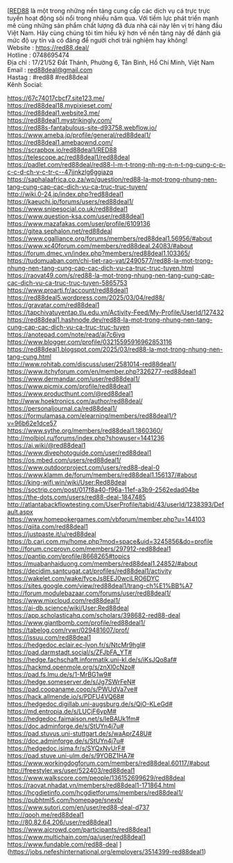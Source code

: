 [<a href="https://red88.deal/ ">RED88</a> là một trong những nền tảng cung cấp các dịch vụ cá trực trực tuyến hoạt động sôi nổi trong nhiều năm qua. Với tiềm lực phát triển mạnh mẽ cùng những sản phẩm chất lượng đã đưa nhà cái này lên vị trí hàng đầu Việt Nam. Hãy cùng chúng tôi tìm hiểu kỹ hơn về nền tảng này để đánh giá mức độ uy tín và có đáng để người chơi trải nghiệm hay không!<br>
Website : <a href="https://red88.deal/">https://red88.deal/</a><br>
Hotline : 0748695474<br>
Địa chỉ : 17/21/52 Đất Thánh, Phường 6, Tân Bình, Hồ Chí Minh, Việt Nam<br>
Email : red88deal@gmail.com<br>
Hastag : #red88 #red88deal<br>
Kênh Social:<br>

<a href="https://67c74017cbcf7.site123.me/">https://67c74017cbcf7.site123.me/</a><br>
<a href="https://red88deal18.mypixieset.com/">https://red88deal18.mypixieset.com/</a><br>
<a href="https://red88deal1.website3.me/">https://red88deal1.website3.me/</a><br>
<a href="https://red88deal1.mystrikingly.com/">https://red88deal1.mystrikingly.com/</a><br>
<a href="https://red88s-fantabulous-site-d93758.webflow.io/">https://red88s-fantabulous-site-d93758.webflow.io/</a><br>
<a href="https://www.ameba.jp/profile/general/red88deal1/">https://www.ameba.jp/profile/general/red88deal1/</a><br>
<a href="https://red88deal1.amebaownd.com/">https://red88deal1.amebaownd.com/</a><br>
<a href="https://scrapbox.io/red88deal1/RED88">https://scrapbox.io/red88deal1/RED88</a><br>
<a href="https://telescope.ac/red88deal1/red88deal">https://telescope.ac/red88deal1/red88deal</a><br>
<a href="https://padlet.com/red88deal/red88-l-m-t-trong-nh-ng-n-n-t-ng-cung-c-p-c-c-d-ch-v-c-tr-c--47jjnkzlg6ggiazq">https://padlet.com/red88deal/red88-l-m-t-trong-nh-ng-n-n-t-ng-cung-c-p-c-c-d-ch-v-c-tr-c--47jjnkzlg6ggiazq</a><br>
<a href="https://saphalaafrica.co.za/wp/question/red88-la-mot-trong-nhung-nen-tang-cung-cap-cac-dich-vu-ca-truc-truc-tuyen/">https://saphalaafrica.co.za/wp/question/red88-la-mot-trong-nhung-nen-tang-cung-cap-cac-dich-vu-ca-truc-truc-tuyen/</a><br>
<a href="http://wiki.0-24.jp/index.php?red88deal1">http://wiki.0-24.jp/index.php?red88deal1</a><br>
<a href="https://kaeuchi.jp/forums/users/red88deal1/">https://kaeuchi.jp/forums/users/red88deal1/</a><br>
<a href="https://www.snipesocial.co.uk/red88deal1">https://www.snipesocial.co.uk/red88deal1</a><br>
<a href="https://www.question-ksa.com/user/red88deal1">https://www.question-ksa.com/user/red88deal1</a><br>
<a href="https://www.mazafakas.com/user/profile/6109136">https://www.mazafakas.com/user/profile/6109136</a><br>
<a href="https://gitea.sephalon.net/red88deal">https://gitea.sephalon.net/red88deal</a><br>
<a href="https://www.cgalliance.org/forums/members/red88deal1.56956/#about">https://www.cgalliance.org/forums/members/red88deal1.56956/#about</a><br>
<a href="https://www.xc40forum.com/members/red88deal.24083/#about">https://www.xc40forum.com/members/red88deal.24083/#about</a><br>
<a href="https://forum.dmec.vn/index.php?members/red88deal1.103365/">https://forum.dmec.vn/index.php?members/red88deal1.103365/</a><br>
<a href="https://tudomuaban.com/chi-tiet-rao-vat/2490577/red88-la-mot-trong-nhung-nen-tang-cung-cap-cac-dich-vu-ca-truc-truc-tuyen.html">https://tudomuaban.com/chi-tiet-rao-vat/2490577/red88-la-mot-trong-nhung-nen-tang-cung-cap-cac-dich-vu-ca-truc-truc-tuyen.html</a><br>
<a href="https://raovat49.com/s/red88-la-mot-trong-nhung-nen-tang-cung-cap-cac-dich-vu-ca-truc-truc-tuyen-5865753">https://raovat49.com/s/red88-la-mot-trong-nhung-nen-tang-cung-cap-cac-dich-vu-ca-truc-truc-tuyen-5865753</a><br>
<a href="https://www.proarti.fr/account/red88deal1">https://www.proarti.fr/account/red88deal1</a><br>
<a href="https://red88deal5.wordpress.com/2025/03/04/red88/">https://red88deal5.wordpress.com/2025/03/04/red88/</a><br>
<a href="https://gravatar.com/red88deal1">https://gravatar.com/red88deal1</a><br>
<a href="https://tapchivatuyentap.tlu.edu.vn/Activity-Feed/My-Profile/UserId/127432">https://tapchivatuyentap.tlu.edu.vn/Activity-Feed/My-Profile/UserId/127432</a><br>
<a href="https://red88deal1.hashnode.dev/red88-la-mot-trong-nhung-nen-tang-cung-cap-cac-dich-vu-ca-truc-truc-tuyen">https://red88deal1.hashnode.dev/red88-la-mot-trong-nhung-nen-tang-cung-cap-cac-dich-vu-ca-truc-truc-tuyen</a><br>
<a href="https://anotepad.com/note/read/aj7c6iyq">https://anotepad.com/note/read/aj7c6iyq</a><br>
<a href="https://www.blogger.com/profile/03215595916962853116">https://www.blogger.com/profile/03215595916962853116</a><br>
<a href="https://red88deal1.blogspot.com/2025/03/red88-la-mot-trong-nhung-nen-tang-cung.html">https://red88deal1.blogspot.com/2025/03/red88-la-mot-trong-nhung-nen-tang-cung.html</a><br>
<a href="http://www.rohitab.com/discuss/user/2581014-red88deal1/">http://www.rohitab.com/discuss/user/2581014-red88deal1/</a><br>
<a href="https://www.itchyforum.com/en/member.php?326277-red88deal1">https://www.itchyforum.com/en/member.php?326277-red88deal1</a><br>
<a href="https://www.dermandar.com/user/red88deal1/">https://www.dermandar.com/user/red88deal1/</a><br>
<a href="https://www.picmix.com/profile/red88deal1">https://www.picmix.com/profile/red88deal1</a><br>
<a href="https://www.producthunt.com/@red88deal1">https://www.producthunt.com/@red88deal1</a><br>
<a href="http://www.hoektronics.com/author/red88deal/">http://www.hoektronics.com/author/red88deal/</a><br>
<a href="https://personaljournal.ca/red88deal1/">https://personaljournal.ca/red88deal1/</a><br>
<a href="https://formulamasa.com/elearning/members/red88deal1/?v=96b62e1dce57">https://formulamasa.com/elearning/members/red88deal1/?v=96b62e1dce57</a><br>
<a href="https://www.sythe.org/members/red88deal1.1860360/">https://www.sythe.org/members/red88deal1.1860360/</a><br>
<a href="http://molbiol.ru/forums/index.php?showuser=1441236">http://molbiol.ru/forums/index.php?showuser=1441236</a><br>
<a href="https://ai.wiki/@red88deal1">https://ai.wiki/@red88deal1</a><br>
<a href="https://www.divephotoguide.com/user/red88deal1">https://www.divephotoguide.com/user/red88deal1</a><br>
<a href="https://os.mbed.com/users/red88deal1/">https://os.mbed.com/users/red88deal1/</a><br>
<a href="https://www.outdoorproject.com/users/red88-deal-0">https://www.outdoorproject.com/users/red88-deal-0</a><br>
<a href="https://www.klamm.de/forum/members/red88deal1.156137/#about">https://www.klamm.de/forum/members/red88deal1.156137/#about</a><br>
<a href="https://king-wifi.win/wiki/User:Red88deal">https://king-wifi.win/wiki/User:Red88deal</a><br>
<a href="https://soctrip.com/post/017f8a40-f96a-11ef-a3b9-2562edad04be">https://soctrip.com/post/017f8a40-f96a-11ef-a3b9-2562edad04be</a><br>
<a href="https://the-dots.com/users/red88-deal-1847485">https://the-dots.com/users/red88-deal-1847485</a><br>
<a href="http://atlantabackflowtesting.com/UserProfile/tabid/43/userId/1238393/Default.aspx">http://atlantabackflowtesting.com/UserProfile/tabid/43/userId/1238393/Default.aspx</a><br>
<a href="https://www.homepokergames.com/vbforum/member.php?u=144103">https://www.homepokergames.com/vbforum/member.php?u=144103</a><br>
<a href="https://qiita.com/red88deal1">https://qiita.com/red88deal1</a><br>
<a href="https://justpaste.it/u/red88deal">https://justpaste.it/u/red88deal</a><br>
<a href="https://b.cari.com.my/home.php?mod=space&uid=3245856&do=profile">https://b.cari.com.my/home.php?mod=space&uid=3245856&do=profile</a><br>
<a href="http://forum.cncprovn.com/members/297912-red88deal1">http://forum.cncprovn.com/members/297912-red88deal1</a><br>
<a href="https://pantip.com/profile/8668265#topics">https://pantip.com/profile/8668265#topics</a><br>
<a href="https://muabanhaiduong.com/members/red88deal1.24852/#about">https://muabanhaiduong.com/members/red88deal1.24852/#about</a><br>
<a href="https://decidim.santcugat.cat/profiles/red88deal1/activity">https://decidim.santcugat.cat/profiles/red88deal1/activity</a><br>
<a href="https://wakelet.com/wake/fyceJs8EEJ0wciLRO6DYC">https://wakelet.com/wake/fyceJs8EEJ0wciLRO6DYC</a><br>
<a href="https://sites.google.com/view/red88deal1/trang-ch%E1%BB%A7">https://sites.google.com/view/red88deal1/trang-ch%E1%BB%A7</a><br>
<a href="http://forum.modulebazaar.com/forums/user/red88deal1/">http://forum.modulebazaar.com/forums/user/red88deal1/</a><br>
<a href="https://www.mixcloud.com/red88deal1/">https://www.mixcloud.com/red88deal1/</a><br>
<a href="https://ai-db.science/wiki/User:Red88deal">https://ai-db.science/wiki/User:Red88deal</a><br>
<a href="https://app.scholasticahq.com/scholars/398682-red88-deal">https://app.scholasticahq.com/scholars/398682-red88-deal</a><br>
<a href="https://www.giantbomb.com/profile/red88deal1/">https://www.giantbomb.com/profile/red88deal1/</a><br>
<a href="https://tabelog.com/rvwr/029481607/prof/">https://tabelog.com/rvwr/029481607/prof/</a><br>
<a href="https://issuu.com/red88deal1">https://issuu.com/red88deal1</a><br>
<a href="https://hedgedoc.eclair.ec-lyon.fr/s/NtcMr9hgI#">https://hedgedoc.eclair.ec-lyon.fr/s/NtcMr9hgI#</a><br>
<a href="https://pad.darmstadt.social/s/ZFJbFA_YT#">https://pad.darmstadt.social/s/ZFJbFA_YT#</a><br>
<a href="https://hedge.fachschaft.informatik.uni-kl.de/s/iKsJQo8af#">https://hedge.fachschaft.informatik.uni-kl.de/s/iKsJQo8af#</a><br>
<a href="https://hackmd.openmole.org/s/znXl0cNzo#">https://hackmd.openmole.org/s/znXl0cNzo#</a><br>
<a href="https://pad.fs.lmu.de/s/1-MrBG1w9#">https://pad.fs.lmu.de/s/1-MrBG1w9#</a><br>
<a href="https://hedge.someserver.de/s/Jg7SWrFeN#">https://hedge.someserver.de/s/Jg7SWrFeN#</a><br>
<a href="https://pad.coopaname.coop/s/PWUdVa7ve#">https://pad.coopaname.coop/s/PWUdVa7ve#</a><br>
<a href="https://hack.allmende.io/s/PDFU4VQ68#">https://hack.allmende.io/s/PDFU4VQ68#</a><br>
<a href="https://hedgedoc.digillab.uni-augsburg.de/s/QjO-KLeGd#">https://hedgedoc.digillab.uni-augsburg.de/s/QjO-KLeGd#</a><br>
<a href="https://md.entropia.de/s/LUCjF6ypM#">https://md.entropia.de/s/LUCjF6ypM#</a><br>
<a href="https://hedgedoc.faimaison.net/s/IeBAUk1fm#">https://hedgedoc.faimaison.net/s/IeBAUk1fm#</a><br>
<a href="https://doc.adminforge.de/s/StUYn4j7u#">https://doc.adminforge.de/s/StUYn4j7u#</a><br>
<a href="https://pad.stuvus.uni-stuttgart.de/s/waAprZ48U#">https://pad.stuvus.uni-stuttgart.de/s/waAprZ48U#</a><br>
<a href="https://doc.adminforge.de/s/StUYn4j7u#">https://doc.adminforge.de/s/StUYn4j7u#</a><br>
<a href="https://hedgedoc.isima.fr/s/SYQxNvUrF#">https://hedgedoc.isima.fr/s/SYQxNvUrF#</a><br>
<a href="https://pad.stuve.uni-ulm.de/s/9YOBZ1HA7#">https://pad.stuve.uni-ulm.de/s/9YOBZ1HA7#</a><br>
<a href="https://www.workingdogforum.com/members/red88deal.60117/#about">https://www.workingdogforum.com/members/red88deal.60117/#about</a><br>
<a href="http://freestyler.ws/user/522403/red88deal1">http://freestyler.ws/user/522403/red88deal1</a><br>
<a href="https://www.walkscore.com/people/136152699629/red88deal">https://www.walkscore.com/people/136152699629/red88deal</a><br>
<a href="https://raovat.nhadat.vn/members/red88deal1-171864.html">https://raovat.nhadat.vn/members/red88deal1-171864.html</a><br>
<a href="https://hcgdietinfo.com/hcgdietforums/members/red88deal1/">https://hcgdietinfo.com/hcgdietforums/members/red88deal1/</a><br>
<a href="https://pubhtml5.com/homepage/snexb/">https://pubhtml5.com/homepage/snexb/</a><br>
<a href="https://www.sutori.com/en/user/red88-deal-d737">https://www.sutori.com/en/user/red88-deal-d737</a><br>
<a href="http://qooh.me/red88deal1">http://qooh.me/red88deal1</a><br>
<a href="http://80.82.64.206/user/red88deal1">http://80.82.64.206/user/red88deal1</a><br>
<a href="https://www.aicrowd.com/participants/red88deal1">https://www.aicrowd.com/participants/red88deal1</a><br>
<a href="https://www.multichain.com/qa/user/red88deal1">https://www.multichain.com/qa/user/red88deal1</a><br>
<a href="https://www.fundable.com/red88-deal">https://www.fundable.com/red88-deal</a>
](https://jobs.nefeshinternational.org/employers/3514399-red88deal1)
